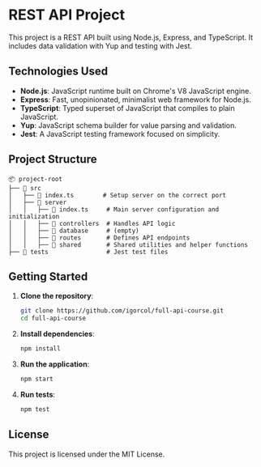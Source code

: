 # REST API Project

This project is a REST API built using Node.js, Express, and TypeScript. It includes data validation with Yup and testing with Jest.

## Technologies Used

- **Node.js**: JavaScript runtime built on Chrome's V8 JavaScript engine.
- **Express**: Fast, unopinionated, minimalist web framework for Node.js.
- **TypeScript**: Typed superset of JavaScript that compiles to plain JavaScript.
- **Yup**: JavaScript schema builder for value parsing and validation.
- **Jest**: A JavaScript testing framework focused on simplicity.

## Project Structure

```
📦 project-root
├── 📂 src
│   ├── 📄 index.ts        # Setup server on the correct port
│   ├── 📂 server
│   │   ├── 📄 index.ts     # Main server configuration and initialization
│   │   ├── 📂 controllers  # Handles API logic
│   │   ├── 📂 database     # (empty)
│   │   ├── 📂 routes       # Defines API endpoints
│   │   ├── 📂 shared       # Shared utilities and helper functions
├── 📂 tests                # Jest test files
```

## Getting Started

1. **Clone the repository**:
    ```sh
    git clone https://github.com/igorcol/full-api-course.git
    cd full-api-course
    ```

2. **Install dependencies**:
    ```sh
    npm install
    ```

3. **Run the application**:
    ```sh
    npm start
    ```

4. **Run tests**:
    ```sh
    npm test 
    ```

## License

This project is licensed under the MIT License.
